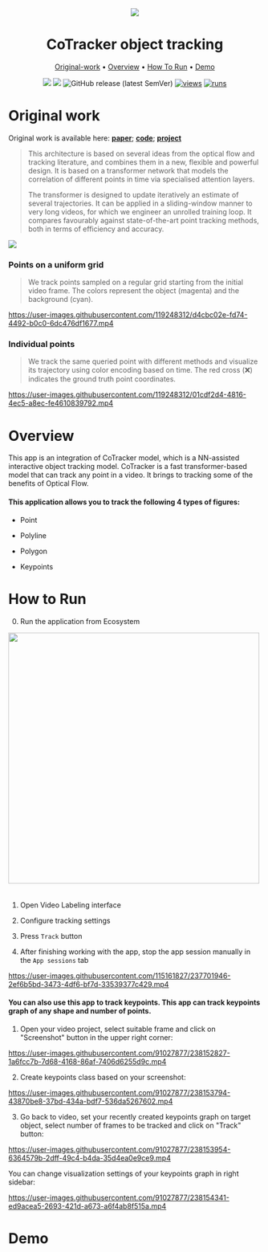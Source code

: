 <div align="center" markdown>
<img src="https://github.com/supervisely-ecosystem/co-tracker/assets/119248312/8349a1da-6f97-4063-a731-826a1d758d66" />
  
# CoTracker object tracking

<p align="center">
  <a href="#Original-work">Original-work</a> •
  <a href="#Overview">Overview</a> •
  <a href="#How-To-Run">How To Run</a> •
  <a href="#Demo">Demo</a> 
</p>

[![](https://img.shields.io/badge/supervisely-ecosystem-brightgreen)](https://ecosystem.supervise.ly/apps/supervisely-ecosystem/co-tracker/supervisely_integration/serve)
[![](https://img.shields.io/badge/slack-chat-green.svg?logo=slack)](https://supervise.ly/slack)
![GitHub release (latest SemVer)](https://img.shields.io/github/v/release/supervisely-ecosystem/co-tracker/supervisely_integration/serve)
[![views](https://app.supervise.ly/img/badges/views/supervisely-ecosystem/co-tracker/supervisely_integration/serve.png)](https://supervise.ly)
[![runs](https://app.supervise.ly/img/badges/runs/supervisely-ecosystem/co-tracker/supervisely_integration/serve.png)](https://supervise.ly)

</div>

# Original work

Original work is available here: [**paper**](https://arXiv:2307.07635); [**code**](https://github.com/facebookresearch/co-tracker); [**project**](https://co-tracker.github.io/)

> This architecture is based on several ideas from the optical flow and tracking literature, and combines them in a new, flexible and powerful design. It is based on a transformer network that models the correlation of different points in time via specialised attention layers.
> 
> The transformer is designed to update iteratively an estimate of several trajectories. It can be applied in a sliding-window manner to very long videos, for which we engineer an unrolled training loop. It compares favourably against state-of-the-art point tracking methods, both in terms of efficiency and accuracy. 

<img src="https://github.com/supervisely-ecosystem/co-tracker/assets/119248312/0710ae69-3140-42e4-a3d0-f3cddf08bfa1" />

### Points on a uniform grid

> We track points sampled on a regular grid starting from the initial video frame. The colors represent the object (magenta) and the background (cyan).

https://user-images.githubusercontent.com/119248312/d4cbc02e-fd74-4492-b0c0-6dc476df1677.mp4

### Individual points

> We track the same queried point with different methods and visualize its trajectory using color encoding based on time. The red cross (❌) indicates the ground truth point coordinates.

https://user-images.githubusercontent.com/119248312/01cdf2d4-4816-4ec5-a8ec-fe4610839792.mp4

# Overview

This app is an integration of CoTracker model, which is a NN-assisted interactive object tracking model. CoTracker is a fast transformer-based model that can track any point in a video. It brings to tracking some of the benefits of Optical Flow.

#### This application allows you to track the following 4 types of figures:

- Point

- Polyline

- Polygon

- Keypoints

# How to Run

0. Run the application from Ecosystem

<img data-key="sly-module-link" data-module-slug="supervisely-ecosystem/co-tracker/supervisely_integration/serve" src="https://github.com/supervisely-ecosystem/MixFormer/assets/119248312/e74e2bd9-f915-48b1-bb97-ee808326dff5" width="500px" style='padding-bottom: 20px'/> 

1. Open Video Labeling interface

2. Configure tracking settings

3. Press `Track` button

4. After finishing working with the app, stop the app session manually in the `App sessions` tab

https://user-images.githubusercontent.com/115161827/237701946-2ef6b5bd-3473-4df6-bf7d-33539377c429.mp4

#### You can also use this app to track keypoints. This app can track keypoints graph of any shape and number of points.

1. Open your video project, select suitable frame and click on "Screenshot" button in the upper right corner:

https://user-images.githubusercontent.com/91027877/238152827-1a6fcc7b-7d68-4168-86af-7406d6255d9c.mp4

2. Create keypoints class based on your screenshot:

https://user-images.githubusercontent.com/91027877/238153794-43870be8-37bd-434a-bdf7-536da5267602.mp4

3. Go back to video, set your recently created keypoints graph on target object, select number of frames to be tracked and click on "Track" button:

https://user-images.githubusercontent.com/91027877/238153954-6364579b-2dff-49c4-b4da-35d4ea0e9ce9.mp4

You can change visualization settings of your keypoints graph in right sidebar:

https://user-images.githubusercontent.com/91027877/238154341-ed9acea5-2693-421d-a673-a6f4ab8f515a.mp4

# Demo


